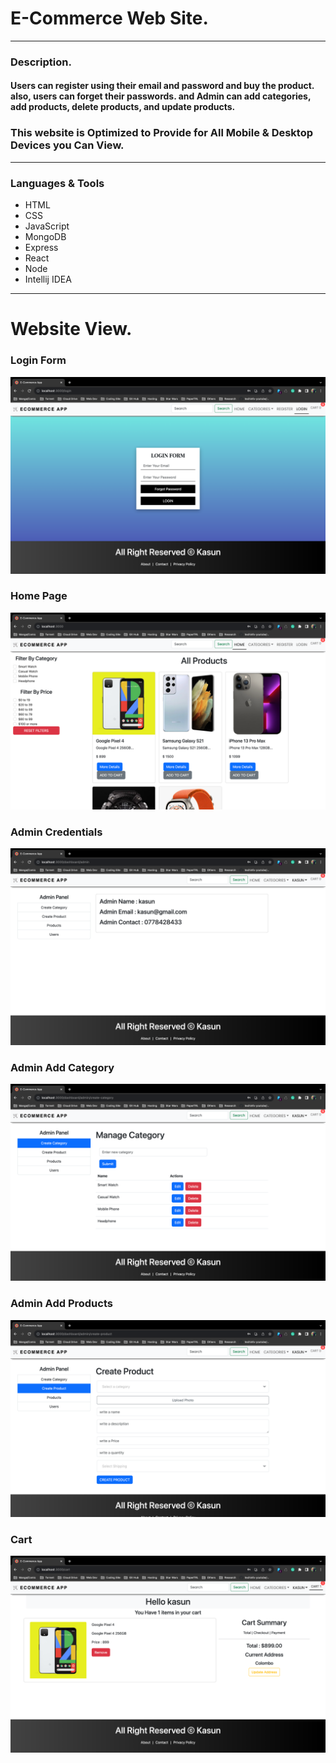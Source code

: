 # E-Commerce Web Site.

---

### Description.


#### Users can register using their email and password and buy the product. also, users can forget their passwords. and Admin can add categories, add products, delete products, and update products.


### This website is Optimized to Provide for All Mobile & Desktop Devices you Can View.

---

### Languages & Tools

* HTML
* CSS
* JavaScript
* MongoDB
* Express
* React
* Node
* Intellij IDEA
---

# Website View.

### Login Form
![About!](client/public/Projectss/LoginForm.png)

### Home Page
![About!](client/public/Projectss/Home.png)

### Admin Credentials
![About!](client/public/Projectss/AdminDashboard.png)

### Admin Add Category
![About!](client/public/Projectss/AdminAddCategory.png)

### Admin Add Products
![About!](client/public/Projectss/AdminAddProduct.png)

### Cart
![About!](client/public/Projectss/Cart.png)